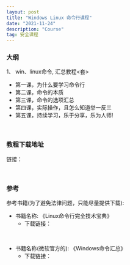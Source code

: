 ```yaml
---
layout: post
title: "Windows Linux 命令行课程"
date: "2021-11-24"
description: "Course"
tag: 安全课程
--- 
```




### 大纲
1、 win、linux命令, 汇总教程<套>
* 第一课，为什么要学习命令行
* 第二课，命令的本质
* 第三课，命令的选项汇总
* 第四课，实际操作，且怎么知道举一反三
* 第五课，持续学习，乐于分享，乐为人师!

&emsp;
### 教程下载地址
链接：

&emsp;
### 参考
参考书籍(为了避免法律问题，只能尽量提供下载): 
* 书籍名称: 《Linux命令行完全技术宝典》
    * 下载链接：  

&ensp;
* 书籍名称(微软官方的): 《Windows命令汇总》
    * 下载链接：